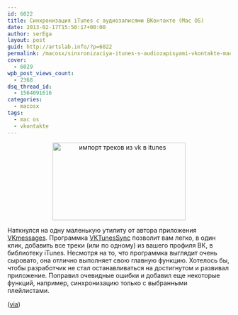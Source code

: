 ```yaml
---
id: 6022
title: Синхронизация iTunes с аудиозаписями ВКонтакте (Mac OS)
date: 2013-02-17T15:50:17+00:00
author: serEga
layout: post
guid: http://artslab.info/?p=6022
permalink: /macosx/sinxronizaciya-itunes-s-audiozapisyami-vkontakte-mac-os/
cover:
  - 6029
wpb_post_views_count:
  - 2368
dsq_thread_id:
  - 1564091616
categories:
  - macosx
tags:
  - mac os
  - vkontakte
---
```

<center>
  <a href="http://googledrive.com/host/0B9lHVSSSdxdxd0hjdUdmRzY3Tjg/import_iz_vk_na_itunes.jpg"><img src="http://googledrive.com/host/0B9lHVSSSdxdxd0hjdUdmRzY3Tjg/import_iz_vk_na_itunes-300x175.jpg" alt="импорт треков из vk в itunes" title="import_iz_vk_na_itunes" width="300" height="175" class="aligncenter size-medium wp-image-6023" srcset="http://googledrive.com/host/0B9lHVSSSdxdxd0hjdUdmRzY3Tjg/import_iz_vk_na_itunes-300x175.jpg 300w, http://googledrive.com/host/0B9lHVSSSdxdxd0hjdUdmRzY3Tjg/import_iz_vk_na_itunes.jpg 960w" sizes="(max-width: 300px) 100vw, 300px" /></a>
</center>

Наткнулся на одну маленькую утилиту от автора приложения [VKmessages](https://itunes.apple.com/ru/app/vkmessages/id593018185?mt=12). Программка [VKTunesSync](https://www.dropbox.com/s/u12ajphb8fkjknk/VKTunesSync.zip?m) позволит вам легко, в один клик, добавить все треки (или по одному) из вашего профиля ВК, в библиотеку iTunes.
Несмотря на то, что программка выглядит очень сыровато, она отлично выполняет свою главную функцию. Хотелось бы, чтобы разработчик не стал останавливаться на достигнутом и развивал приложение. Поправил очевидные ошибки и добавил еще некоторые функций, например, синхронизацию только с выбранными плейлистами.

([via](http://vk.com/vkmessagesmac?w=wall-43986969_35))